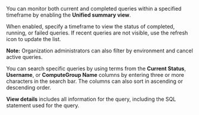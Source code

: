 You can monitor both current and completed queries within a specified timeframe by enabling the **Unified summary view**.

When enabled, specify a timeframe to view the status of completed, running, or failed queries. If recent queries are not visible, use the refresh icon to update the list.

**Note:** Organization administrators can also filter by environment and cancel active queries.

You can search specific queries by using terms from the **Current Status**, **Username**, or **ComputeGroup Name** columns by entering three or more characters in the search bar. The columns can also sort in ascending or descending order.

**View details** includes all information for the query, including the SQL statement used for the query.


